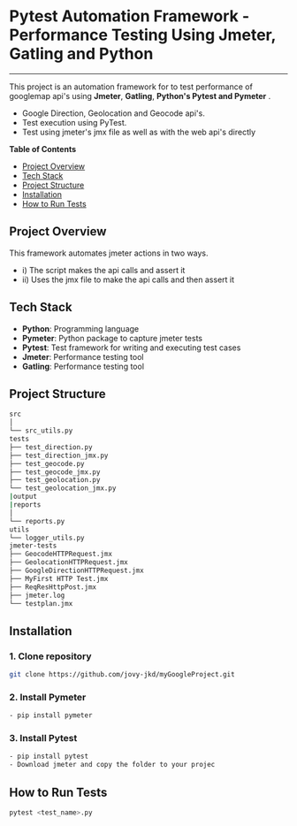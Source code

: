 # Pytest Automation Framework - Performance Testing Using Jmeter, Gatling and Python
-----------------------------------------------------------------------------------------------
This project is an automation framework for to test performance of  googlemap api's using **Jmeter**, **Gatling**, **Python's Pytest and Pymeter** .

- Google Direction, Geolocation and Geocode api's.
- Test execution using PyTest.
- Test using jmeter's jmx file as well as with the web api's directly


**Table of Contents**
- [Project Overview](#project-overview)
- [Tech Stack](#tech-stack)
- [Project Structure](#project-structure)
- [Installation](#installation)
- [How to Run Tests](#how-to-run-tests)

## **Project Overview**
This framework automates jmeter actions in two ways. 
  - i) The script makes the api calls and assert it
  - ii) Uses the jmx file to make the api calls and then assert it


## **Tech Stack**
- **Python**: Programming language
- **Pymeter**: Python package to capture jmeter tests
- **Pytest**: Test framework for writing and executing test cases
- **Jmeter**: Performance testing tool
- **Gatling**: Performance testing tool

## **Project Structure**
```bash
src
│ 
└── src_utils.py
tests
├── test_direction.py
├── test_direction_jmx.py
├── test_geocode.py
├── test_geocode_jmx.py
├── test_geolocation.py
└── test_geolocation_jmx.py
|output
|reports
│   
└── reports.py
utils
└── logger_utils.py
jmeter-tests
├── GeocodeHTTPRequest.jmx
├── GeolocationHTTPRequest.jmx
├── GoogleDirectionHTTPRequest.jmx
├── MyFirst HTTP Test.jmx
├── ReqResHttpPost.jmx
├── jmeter.log
└── testplan.jmx
```

## **Installation**

### 1. Clone repository
```bash
git clone https://github.com/jovy-jkd/myGoogleProject.git
```
### 2. Install Pymeter
```bash
- pip install pymeter
```
### 3. Install Pytest
```bash
- pip install pytest
- Download jmeter and copy the folder to your projec
```
## **How to Run Tests**
```bash
pytest <test_name>.py
```

